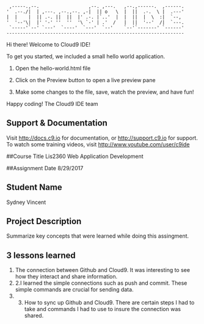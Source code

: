      ,-----.,--.                  ,--. ,---.   ,--.,------.  ,------.
    '  .--./|  | ,---. ,--.,--. ,-|  || o   \  |  ||  .-.  \ |  .---'
    |  |    |  || .-. ||  ||  |' .-. |`..'  |  |  ||  |  \  :|  `--, 
    '  '--'\|  |' '-' ''  ''  '\ `-' | .'  /   |  ||  '--'  /|  `---.
     `-----'`--' `---'  `----'  `---'  `--'    `--'`-------' `------'
    ----------------------------------------------------------------- 


Hi there! Welcome to Cloud9 IDE!

To get you started, we included a small hello world application.

1) Open the hello-world.html file

2) Click on the Preview button to open a live preview pane

3) Make some changes to the file, save, watch the preview, and have fun!

Happy coding!
The Cloud9 IDE team


## Support & Documentation

Visit http://docs.c9.io for documentation, or http://support.c9.io for support.
To watch some training videos, visit http://www.youtube.com/user/c9ide

##Course Title
Lis2360 Web Application Development

##Assignment Date
8/29/2017

## Student Name
Sydney Vincent

## Project Description
Summarize key concepts that were learned while doing this assingment.

## 3 lessons learned
1. The connection between Github and Cloud9. It was interesting to see how they interact and share information.
2. 2.I learned the simple connections such as push and commit. These simple commands are crucial for sending data.
3. 3. How to sync up Github and Cloud9. There are certain steps I had to take and commands I had to use to insure the connection was shared.